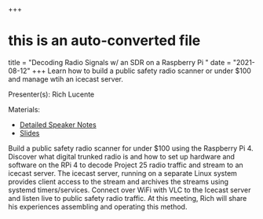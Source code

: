 +++
# this is an auto-converted file
title = "Decoding Radio Signals w/ an SDR on a Raspberry Pi "
date = "2021-08-12"
+++
Learn how to build a public safety radio scanner or under $100 and manage wtih an icecast server.

Presenter(s): Rich Lucente

Materials:
* [Detailed Speaker Notes](https://github.com/rlucente-se-jboss/rpi4-op25#readme)
* [Slides](/presentation_materials/Decoding_Radio_Signals_w__an_SDR_on_a_Raspberry_Pi_--2021-08-12/lucente.pi.decode.radio.pdf)

Build a public safety radio scanner for under $100 using the Raspberry Pi 4. 
Discover what digital trunked radio is and how to set up hardware and software on the RPi 4 to decode Project 25 radio traffic and stream to an icecast server. The icecast server, running on a separate Linux system provides client access to the stream and archives the streams using systemd timers/services. Connect over WiFi with VLC to the Icecast server and listen live to public safety radio traffic. At this meeting, Rich will share his experiences assembling and operating this method. 
